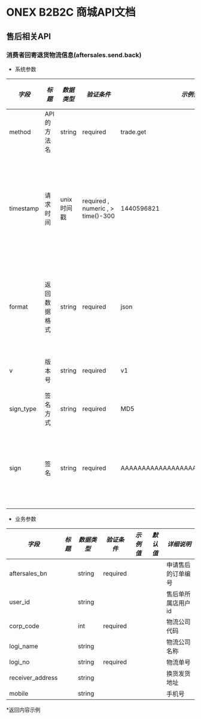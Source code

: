 # ONEX B2B2C 商城API文档

## 售后相关API

### 消费者回寄退货物流信息(aftersales.send.back)

* 系统参数

| *字段* | *标题* | *数据类型* | *验证条件* | *示例值* | *默认值* | *详细说明* |
| ------------- | ------------- | ------------- | ------------- | ------------- | ------------- | ------------- |
| method | API的方法名 | string | required | trade.get | null | 标识请求的是哪个API |
| timestamp | 请求时间 | unix时间戳 | required , numeric , > time()-300 | 1440596821 | null | 标识API请求的发起时间，如果超时300秒则拒绝请求 |
| format | 返回数据格式 | string | required | json | json | 返回数据是json格式的，目前只支持json |
| v | 版本号 | string | required | v1 | null | 标识该接口的版本 |
| sign_type | 签名方式 | string | required | MD5 | null | 标识签名算法 |
| sign | 签名 | string | required | AAAAAAAAAAAAAAAAAAAAAAAAAAAAAAAAA | null | 数据签名，32位长度16进制数字 |


* 业务参数

| *字段* | *标题* | *数据类型* | *验证条件* | *示例值* | *默认值* | *详细说明* |
| ------------- | ------------- | ------------- | ------------- | ------------- | ------------- | ------------- |
| aftersales_bn |  | string | required |  |  | 申请售后的订单编号 |
| user_id |  | string |  |  |  | 售后单所属店用户id |
| corp_code |  | int | required |  |  | 物流公司代码 |
| logi_name |  | string |  |  |  | 物流公司名称 |
| logi_no |  | string | required |  |  | 物流单号 |
| receiver_address |  | string |  |  |  | 换货发货地址 |
| mobile |  | string |  |  |  | 手机号 |


*返回内容示例

```



```

